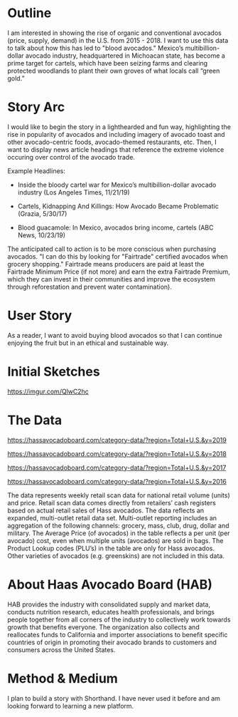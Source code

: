 # Outline
I am interested in showing the rise of organic and conventional avocados (price, supply, demand) in the U.S. from 2015 - 2018. I want to use this data to talk about how this has led to "blood avocados." Mexico’s multibillion-dollar avocado industry, headquartered in Michoacan state, has become a prime target for cartels, which have been seizing farms and clearing protected woodlands to plant their own groves of what locals call “green gold.”

# Story Arc
I would like to begin the story in a lighthearded and fun way, highlighting the rise in popularity of avocados and including imagery of avocado toast and other avocado-centric foods, avocado-themed restaurants, etc. Then, I want to display news article headings that reference the extreme violence occuring over control of the avocado trade. 

Example Headlines:

- Inside the bloody cartel war for Mexico’s multibillion-dollar avocado industry (Los Angeles Times, 11/21/19)

- Cartels, Kidnapping And Killings: How Avocado Became Problematic (Grazia, 5/30/17)

- Blood guacamole: In Mexico, avocados bring income, cartels (ABC News, 10/23/19)

The anticipated call to action is to be more conscious when purchasing avocados. "I can do this by looking for "Fairtrade" certified avocados when grocery shopping." Fairtrade means producers are paid at least the Fairtrade Minimum Price (if not more) and earn the extra Fairtrade Premium, which they can invest in their communities and improve the ecosystem through reforestation and prevent water contamination).

# User Story
As a reader, I want to avoid buying blood avocados so that I can continue enjoying the fruit but in an ethical and sustainable way.

# Initial Sketches
https://imgur.com/QlwC2hc
<blockquote class="imgur-embed-pub" lang="en" data-id="a/gi74Ut8" data-context="false" ><a href="//imgur.com/a/gi74Ut8"></a></blockquote><script async src="//s.imgur.com/min/embed.js" charset="utf-8"></script>

# The Data
https://hassavocadoboard.com/category-data/?region=Total+U.S.&y=2019

https://hassavocadoboard.com/category-data/?region=Total+U.S.&y=2018

https://hassavocadoboard.com/category-data/?region=Total+U.S.&y=2017

https://hassavocadoboard.com/category-data/?region=Total+U.S.&y=2016

The data represents weekly retail scan data for national retail volume (units) and price. Retail scan data comes directly from retailers’ cash registers based on actual retail sales of Hass avocados. The data reflects an expanded, multi-outlet retail data set. Multi-outlet reporting includes an aggregation of the following channels: grocery, mass, club, drug, dollar and military. The Average Price (of avocados) in the table reflects a per unit (per avocado) cost, even when multiple units (avocados) are sold in bags. The Product Lookup codes (PLU’s) in the table are only for Hass avocados. Other varieties of avocados (e.g. greenskins) are not included in this data.

# About Haas Avocado Board (HAB)
HAB provides the industry with consolidated supply and market data, conducts nutrition research, educates health professionals, and brings people together from all corners of the industry to collectively work towards growth that benefits everyone. The organization also collects and reallocates funds to California and importer associations to benefit specific countries of origin in promoting their avocado brands to customers and consumers across the United States.

# Method & Medium
I plan to build a story with Shorthand. I have never used it before and am looking forward to learning a new platform.
